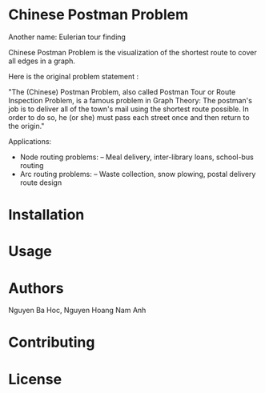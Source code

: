 # Chinese Postman Problem 

Another name: Eulerian tour finding 

Chinese Postman Problem is the visualization of the shortest route to cover all edges in a graph.

Here is the original problem statement : 

"The (Chinese) Postman Problem, also called Postman Tour or Route Inspection Problem, is a famous problem in Graph Theory: The postman's job is to deliver all of the town's mail using the shortest route possible. In order to do so, he (or she) must pass each street once and then return to the origin."

Applications: 
* Node routing problems:
  – Meal delivery, inter-library loans, school-bus routing
*  Arc routing problems:
  – Waste collection, snow plowing, postal delivery route design

# Installation  

# Usage 

# Authors
Nguyen Ba Hoc, Nguyen Hoang Nam Anh 

# Contributing 

# License 


